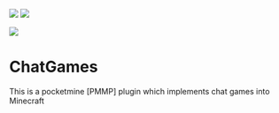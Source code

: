<a href="https://poggit.pmmp.io/p/ChatGames"><img src="https://poggit.pmmp.io/shield.api/ChatGames"></a>
[![](https://poggit.pmmp.io/shield.api/ChatGames)](https://poggit.pmmp.io/p/ChatGames)

<a href="https://poggit.pmmp.io/p/ChatGames"><img src="https://poggit.pmmp.io/shield.state/ChatGames"></a>

# ChatGames
This is a pocketmine [PMMP] plugin which implements chat games into Minecraft
